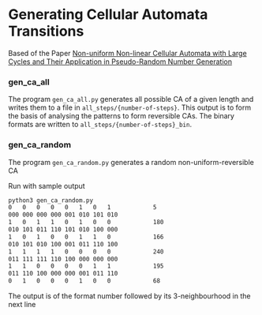 # Generating Cellular Automata Transitions

Based of the Paper [Non-uniform Non-linear Cellular Automata with Large Cycles and
Their Application in Pseudo-Random Number Generation](https://www.researchgate.net/publication/349348443_Non-uniform_Non-linear_Cellular_Automata_with_Large_Cycles_and_Their_Application_in_Pseudo-Random_Number_Generation)

### gen_ca_all
The program `gen_ca_all.py` generates all possible CA of a given length and writes them to a file in `all_steps/{number-of-steps}`. This output is to form the basis of analysing the patterns to form reversible CAs. The binary formats are written to `all_steps/{number-of-steps}_bin`.

### gen_ca_random
The program `gen_ca_random.py` generates a random non-uniform-reversible CA

Run with sample output

```sh
python3 gen_ca_random.py
0	0	0	0	0	1	0	1			 5
000	000	000	000	001	010	101	010
1	0	1	1	0	1	0	0			 180
010	101	011	110	101	010	100	000
1	0	1	0	0	1	1	0			 166
010	101	010	100	001	011	110	100
1	1	1	1	0	0	0	0			 240
011	111	111	110	100	000	000	000
1	1	0	0	0	0	1	1			 195
011	110	100	000	000	001	011	110
0	1	0	0	0	1	0	0			 68
```

The output is of the format number followed by its 3-neighbourhood in the next line
